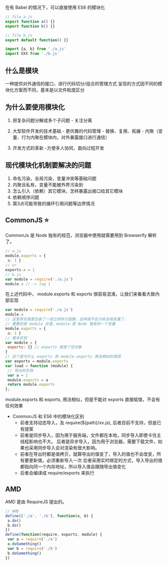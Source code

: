 在有 Babel 的情况下，可以直接使用 ES6 的模块化
```js
// file a.js
export function a() {}
export function b() {}

// file b.js
export default function() {}

import {a, b} from './a.js'
import XXX from './b.js'
```

## 什么是模块
   一种提供对外通信的接口，进行代码切分/组合的管理方式
   呈现的方式因不同的模块化方案而不同，基本是以文件粒度区分


## 为什么要使用模块化
  1. 把复杂问题分解成多个子问题
    - 关注分离

  2. 大型软件开发的技术基础
    - 更优雅的代码管理
    - 替换、复用、拓展
    - 内聚（变量、行为内聚在模块内，对外暴露接口进行通信）

  3. 开发方式的革新
    -方便多人协同，面向过程开发

## 现代模块化机制要解决的问题
1. 命名污染，全局污染，变量冲突等基础问题
2. 内聚且私有，变量不能被外界污染到
3. 怎么引入（依赖）其它模块，怎样暴露出接口给其它模块
4. 依赖顺序问题
5. 第3点可能导致的循环引用问题等边界情况


## CommonJS ⭐
CommonJs 是 Node 独有的规范，浏览器中使⽤就需要⽤到 Browserify 解析了。
```js
// a.js
module.exports = {
 a: 1 }
// or
exports.a = 1
// b.js
var module = require('./a.js')
module.a // -> log 1
```

在上述代码中， module.exports 和 exports 很容易混淆，让我们来看看⼤致内部实现
```js
var module = require('./a.js')
module.a
// 这⾥其实就是包装了⼀层⽴即执⾏函数，这样就不会污染全局变量了，
// 重要的是 module 这⾥，module 是 Node 独有的⼀个变量
module.exports = {
 a: 1 }
// 基本实现
var module = {
 exports: {} // exports 就是个空对象
}
// 这个是为什么 exports 和 module.exports ⽤法相似的原因
var exports = module.exports
var load = function (module) {
 // 导出的东⻄
 var a = 1
 module.exports = a
 return module.exports
};
```

module.exports 和 exports, 用法相似，但是不能对 exports 直接赋值，不会有任何效果

- CommonJS 和 ES6 中的模块化区别
  * 前者支持动态导入，及 require(${path}/xx.js), 后者目前不支持，但是已有提案
  * 前者是同步导入，因为用于服务端，文件都在本地，同步导入即使卡住主线程影响也不大。
    后者是异步导入，因为用于浏览器，需要下载文件，如果也采用同步导入会对渲染有很大影响。
  * 前者在导出时都是值拷贝，就算导出的值变了，导入的值也不会改变，所有要更新值，必须重新导入一次
    后者采用实时绑定的方式，导入导出的值都指向同一个内存地址，所以导入值会跟随导出值变化
  * 后者会编译成 require/exports 来执行

## AMD 
AMD 是由 RequireJS 提出的。
```js
// AMD
define(['./a', './b'], function(a, b) {
 a.do()
 b.do()
})
define(function(require, exports, module) { 
 var a = require('./a') 
 a.doSomething() 
 var b = require('./b')
 b.doSomething()
})
```